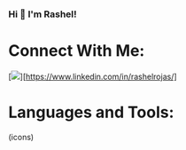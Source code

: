 ### Hi 👋 I'm Rashel!

# Connect With Me: #

[![](https://img.shields.io/badge/LinkedIn-0077B5?style=for-the-badge&logo=linkedin&logoColor=white)][https://www.linkedin.com/in/rashelrojas/]


# Languages and Tools: #
(icons)


<!--
**rashelrr/rashelrr** is a ✨ _special_ ✨ repository because its `README.md` (this file) appears on your GitHub profile.

Here are some ideas to get you started:

- 🔭 I’m currently working on ...
- 🌱 I’m currently learning ...
- 👯 I’m looking to collaborate on ...
- 🤔 I’m looking for help with ...
- 💬 Ask me about ...
- 📫 How to reach me: ...
- 😄 Pronouns: ...
- ⚡ Fun fact: ...
-->
